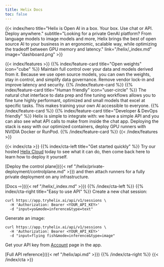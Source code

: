 ```yaml
---
title: Helix Docs
toc: false
---
```


{{< index/hero title="Helix is Open AI in a box. Your box. Use chat or API. Deploy anywhere." subtitle="Looking for a private GenAI platform? From language models to image models and more, Helix brings the best of open source AI to your business in an ergonomic, scalable way, while optimizing the tradeoff between GPU memory and latency." link="/helix/_index.md" image="dashboard.png" >}}

{{< index/features >}}
{{% index/feature-card title="Open weights" icon="cube" %}}
Maintain full control over your data and models derived from it. Because we use open source models, you can own the weights, stay in control, and simplify data governance. Remove vendor lock-in and improve latency and security.
{{% /index/feature-card %}}
{{% index/feature-card title="Human friendly" icon="user-circle" %}}
The natural chat interface to data prep and fine tuning workflows allows you to fine tune highly performant, optimized and small models that excel at specific tasks. This makes training your own AI accessible to everyone.
{{% /index/feature-card %}}
{{% index/feature-card title="Developer & DevOps friendly" %}}
Helix is simple to integrate with: we have a simple API and you can also see what API calls to make from inside the chat app. Deploying the stack is easy with our optimized containers, deploy GPU runners with NVIDIA Docker or RunPod.
{{% /index/feature-card %}}
{{< /index/features >}}


{{< index/cta >}}
{{% index/cta-left title="Get started quickly" %}}
Try our hosted [Helix Cloud](https://app.tryhelix.ai) today to see what it can do, then come back here to learn how to deploy it yourself.

[Deploy the control plane]({{< ref "/helix/private-deployment/controlplane.md" >}}) and then attach runners for a fully private deployment on any infrastructure.

[Docs ⇨]({{< ref "/helix/_index.md" >}})
{{% /index/cta-left %}}
{{% index/cta-right title="Easy to use API" %}}
Create a new chat session:

```shell
curl https://app.tryhelix.ai/api/v1/sessions \
  -H 'Authorization: Bearer <YOUR_API_KEY>'
  -d "input=yo&mode=inference&type=text"
```

Generate an image:

```shell
curl https://app.tryhelix.ai/api/v1/sessions \
  -H 'Authorization: Bearer <YOUR_API_KEY>'
  -d "input=flying fish&mode=inference&type=image"
```

Get your API key from [Account](https://app.tryhelix.ai/account) page in the app.

[Full API reference]({{< ref "/helix/api.md" >}})
{{% /index/cta-right %}}
{{< /index/cta >}}
